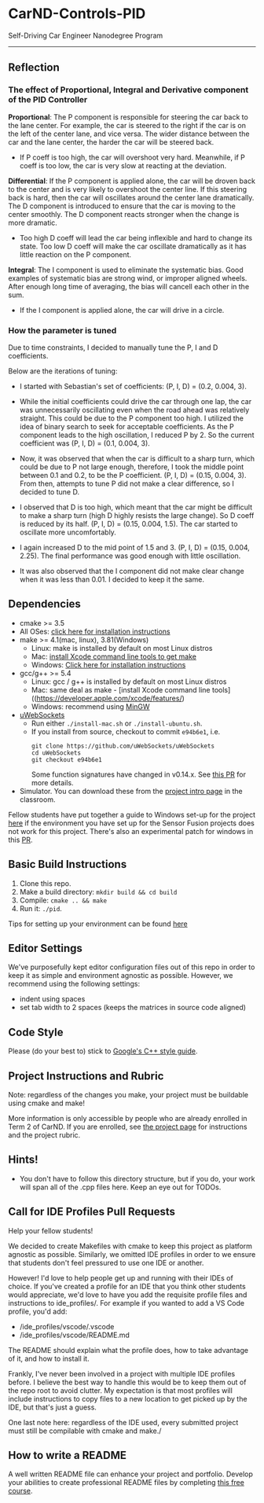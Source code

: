 # CarND-Controls-PID
Self-Driving Car Engineer Nanodegree Program

---

## Reflection

### The effect of Proportional, Integral and Derivative component of the PID Controller

**Proportional**: The P component is responsible for steering the car back to the lane center. For example, the car is steered to the right if the car is on the left of the center lane, and vice versa. The wider distance between the car and the lane center, the harder the car will be steered back.
- If P coeff is too high, the car will overshoot very hard. Meanwhile, if P coeff is too low, the car is very slow at reacting at the deviation.

**Differential**: If the P component is applied alone, the car will be droven back to the center and is very likely to overshoot the center line. If this steering back is hard, then the car will oscillates around the center lane dramatically. The D component is introduced to ensure that the car is moving to the center smoothly. The D component reacts stronger when the change is more dramatic.
- Too high D coeff will lead the car being inflexible and hard to change its state. Too low D coeff will make the car oscillate dramatically as it has little reaction on the P component.

**Integral**: The I component is used to eliminate the systematic bias. Good examples of systematic bias are strong wind, or improper aligned wheels. After enough long time of averaging, the bias will cancell each other in the sum.
- If the I component is applied alone, the car will drive in a circle.

### How the parameter is tuned
Due to time constraints, I decided to manually tune the P, I and D coefficients. 

Below are the iterations of tuning:

- I started with Sebastian's set of coefficients: (P, I, D) = (0.2, 0.004, 3).

- While the initial coefficients could drive the car through one lap, the car was unnecessarily oscillating even when the road ahead was relatively straight. This could be due to the P component too high. I utilized the idea of binary search to seek for acceptable coefficients. As the P component leads to the high oscillation, I reduced P by 2. So the current coefficient was (P, I, D) = (0.1, 0.004, 3).

- Now, it was observed that when the car is difficult to a sharp turn, which could be due to P not large enough, therefore, I took the middle point between 0.1 and 0.2, to be the P coefficient. (P, I, D) = (0.15, 0.004, 3). From then, attempts to tune P did not make a clear difference, so I decided to tune D.

- I observed that D is too high, which meant that the car might be difficult to make a sharp turn (high D highly resists the large change). So D coeff is reduced by its half. (P, I, D) = (0.15, 0.004, 1.5). The car started to oscillate more uncomfortably.

- I again increased D to the mid point of 1.5 and 3. (P, I, D) = (0.15, 0.004, 2.25). The final performance was good enough with little oscillation.

- It was also observed that the I component did not make clear change when it was less than 0.01. I decided to keep it the same.

## Dependencies

* cmake >= 3.5
 * All OSes: [click here for installation instructions](https://cmake.org/install/)
* make >= 4.1(mac, linux), 3.81(Windows)
  * Linux: make is installed by default on most Linux distros
  * Mac: [install Xcode command line tools to get make](https://developer.apple.com/xcode/features/)
  * Windows: [Click here for installation instructions](http://gnuwin32.sourceforge.net/packages/make.htm)
* gcc/g++ >= 5.4
  * Linux: gcc / g++ is installed by default on most Linux distros
  * Mac: same deal as make - [install Xcode command line tools]((https://developer.apple.com/xcode/features/)
  * Windows: recommend using [MinGW](http://www.mingw.org/)
* [uWebSockets](https://github.com/uWebSockets/uWebSockets)
  * Run either `./install-mac.sh` or `./install-ubuntu.sh`.
  * If you install from source, checkout to commit `e94b6e1`, i.e.
    ```
    git clone https://github.com/uWebSockets/uWebSockets 
    cd uWebSockets
    git checkout e94b6e1
    ```
    Some function signatures have changed in v0.14.x. See [this PR](https://github.com/udacity/CarND-MPC-Project/pull/3) for more details.
* Simulator. You can download these from the [project intro page](https://github.com/udacity/self-driving-car-sim/releases) in the classroom.

Fellow students have put together a guide to Windows set-up for the project [here](https://s3-us-west-1.amazonaws.com/udacity-selfdrivingcar/files/Kidnapped_Vehicle_Windows_Setup.pdf) if the environment you have set up for the Sensor Fusion projects does not work for this project. There's also an experimental patch for windows in this [PR](https://github.com/udacity/CarND-PID-Control-Project/pull/3).

## Basic Build Instructions

1. Clone this repo.
2. Make a build directory: `mkdir build && cd build`
3. Compile: `cmake .. && make`
4. Run it: `./pid`. 

Tips for setting up your environment can be found [here](https://classroom.udacity.com/nanodegrees/nd013/parts/40f38239-66b6-46ec-ae68-03afd8a601c8/modules/0949fca6-b379-42af-a919-ee50aa304e6a/lessons/f758c44c-5e40-4e01-93b5-1a82aa4e044f/concepts/23d376c7-0195-4276-bdf0-e02f1f3c665d)

## Editor Settings

We've purposefully kept editor configuration files out of this repo in order to
keep it as simple and environment agnostic as possible. However, we recommend
using the following settings:

* indent using spaces
* set tab width to 2 spaces (keeps the matrices in source code aligned)

## Code Style

Please (do your best to) stick to [Google's C++ style guide](https://google.github.io/styleguide/cppguide.html).

## Project Instructions and Rubric

Note: regardless of the changes you make, your project must be buildable using
cmake and make!

More information is only accessible by people who are already enrolled in Term 2
of CarND. If you are enrolled, see [the project page](https://classroom.udacity.com/nanodegrees/nd013/parts/40f38239-66b6-46ec-ae68-03afd8a601c8/modules/f1820894-8322-4bb3-81aa-b26b3c6dcbaf/lessons/e8235395-22dd-4b87-88e0-d108c5e5bbf4/concepts/6a4d8d42-6a04-4aa6-b284-1697c0fd6562)
for instructions and the project rubric.

## Hints!

* You don't have to follow this directory structure, but if you do, your work
  will span all of the .cpp files here. Keep an eye out for TODOs.

## Call for IDE Profiles Pull Requests

Help your fellow students!

We decided to create Makefiles with cmake to keep this project as platform
agnostic as possible. Similarly, we omitted IDE profiles in order to we ensure
that students don't feel pressured to use one IDE or another.

However! I'd love to help people get up and running with their IDEs of choice.
If you've created a profile for an IDE that you think other students would
appreciate, we'd love to have you add the requisite profile files and
instructions to ide_profiles/. For example if you wanted to add a VS Code
profile, you'd add:

* /ide_profiles/vscode/.vscode
* /ide_profiles/vscode/README.md

The README should explain what the profile does, how to take advantage of it,
and how to install it.

Frankly, I've never been involved in a project with multiple IDE profiles
before. I believe the best way to handle this would be to keep them out of the
repo root to avoid clutter. My expectation is that most profiles will include
instructions to copy files to a new location to get picked up by the IDE, but
that's just a guess.

One last note here: regardless of the IDE used, every submitted project must
still be compilable with cmake and make./

## How to write a README
A well written README file can enhance your project and portfolio.  Develop your abilities to create professional README files by completing [this free course](https://www.udacity.com/course/writing-readmes--ud777).

